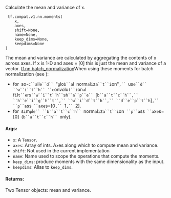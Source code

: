 
Calculate the mean and variance of x.

```
 tf.compat.v1.nn.moments(
    x,
    axes,
    shift=None,
    name=None,
    keep_dims=None,
    keepdims=None
)
```

The mean and variance are calculated by aggregating the contents of x across axes. If x is 1-D and axes = [0] this is just the mean and variance of a vector.
[tf.nn.batch_normalization](https://www.tensorflow.org/api_docs/python/tf/nn/batch_normalization)When using these moments for batch normalization (see ):

- for` `so-`c``a`ll`e``d`` `"`g`lo`b``a`l` `norm`a`l`i`z`a``t``i`on"`,`` `us`e``d`` ``w``i``t``h`` ``c`onvolu`t``i`on`a`l` `f`i`l`t``e`rs` ``w``i``t``h`` `s`h``a``p``e`` `[`b``a``t``c``h``,`` ``h``e``i``g``h``t``,`` ``w``i``d``t``h``,`` ``d``e``p``t``h`]`,`` ``p``a`ss` ``a`x`e`s=[0`,`` `1`,`` `2].
- for` `s`i`m`p`l`e`` ``b``a``t``c``h`` `norm`a`l`i`z`a``t``i`on` ``p``a`ss` ``a`x`e`s=[0]` `(`b``a``t``c``h`` `only).
#### Args:
- `x`: A `Tensor`.
- `axes`: Array of ints. A`x`es along which to compute mean and variance.
- `shift`: Not used in the current implementation
- `name`: Name used to scope the operations that compute the moments.
- `keep_dims`: produce moments with the same dimensionality as the input.
- `keepdims`: Alias to `keep_dims`.
#### Returns:

Two Tensor objects: mean and variance.
